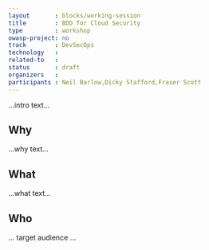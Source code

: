 ```yaml
---
layout       : blocks/working-session
title        : BDD for Cloud Security
type         : workshop
owasp-project: no
track        : DevSecOps
technology   :
related-to   :
status       : draft
organizers   :
participants : Neil Barlow,Dicky Stafford,Fraser Scott
---
```


...intro text...

## Why

...why text...

## What

...what text...

## Who

... target audience ...